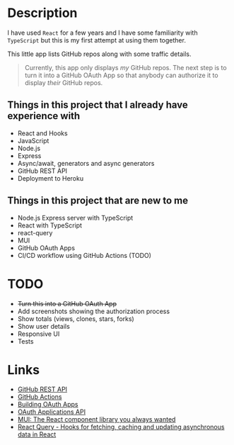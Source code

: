 # Description

I have used `React` for a few years and I have some familiarity with `TypeScript`
but this is my first attempt at using them together.

This little app lists GitHub repos along with some traffic details.

> Currently, this app only displays _my_ GitHub repos.
> The next step is to turn it into a GitHub OAuth App so that anybody can authorize
> it to display _their_ GitHub repos.

## Things in this project that I already have experience with

* React and Hooks
* JavaScript
* Node.js
* Express
* Async/await, generators and async generators
* GitHub REST API
* Deployment to Heroku

## Things in this project that are new to me

* Node.js Express server with TypeScript
* React with TypeScript
* react-query
* MUI
* GitHub OAuth Apps
* CI/CD workflow using GitHub Actions (TODO)

# TODO

* ~~Turn this into a GitHub OAuth App~~
* Add screenshots showing the authorization process
* Show totals (views, clones, stars, forks)
* Show user details
* Responsive UI
* Tests

# Links

* [GitHub REST API](https://docs.github.com/en/rest)
* [GitHub Actions](https://github.com/features/actions)
* [Building OAuth Apps](https://docs.github.com/en/developers/apps/building-oauth-apps)
* [OAuth Applications API](https://docs.github.com/en/rest/reference/apps#oauth-applications-api)
* [MUI: The React component library you always wanted](https://mui.com/)
* [React Query - Hooks for fetching, caching and updating asynchronous data in React](https://react-query.tanstack.com/)
